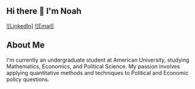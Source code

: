 ## Hi there 👋  I'm Noah

[![LinkedIn]](www.linkedin.com/in/noah-ochital)
[![Email]](noahochital@icloud.com)

## About Me

I'm currently an undergraduate student at American University, studying Mathematics, Economics, and Political Science. My passion involves applying quantitative methods and techniques to Political and Economic policy questions.
